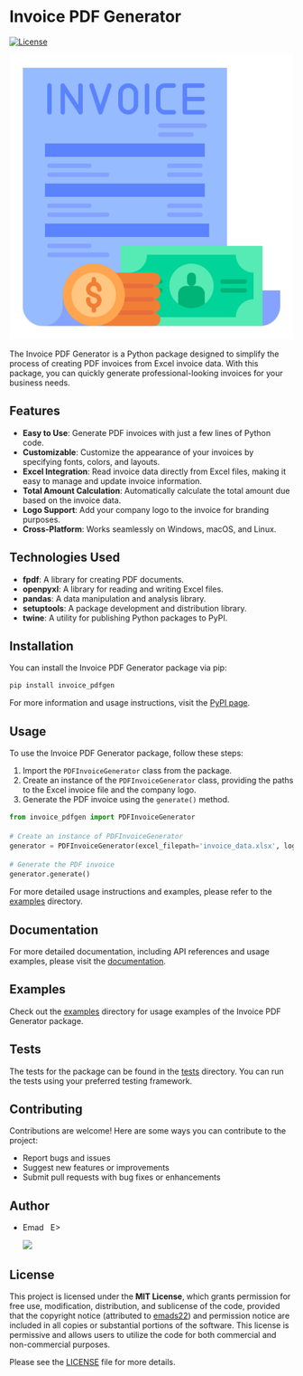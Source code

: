 # Invoice PDF Generator

[![License](https://img.shields.io/badge/license-MIT-blue.svg)](https://github.com/emads22/invoice-pdfgen-python/blob/main/LICENSE)

![invoice_pdfgen_logo](https://raw.githubusercontent.com/emads22/invoice-pdfgen-python/main/assets/images/invoice_pdfgen_logo.png)

The Invoice PDF Generator is a Python package designed to simplify the process of creating PDF invoices from Excel invoice data. With this package, you can quickly generate professional-looking invoices for your business needs.

## Features
- **Easy to Use**: Generate PDF invoices with just a few lines of Python code.
- **Customizable**: Customize the appearance of your invoices by specifying fonts, colors, and layouts.
- **Excel Integration**: Read invoice data directly from Excel files, making it easy to manage and update invoice information.
- **Total Amount Calculation**: Automatically calculate the total amount due based on the invoice data.
- **Logo Support**: Add your company logo to the invoice for branding purposes.
- **Cross-Platform**: Works seamlessly on Windows, macOS, and Linux.

## Technologies Used
- **fpdf**: A library for creating PDF documents.
- **openpyxl**: A library for reading and writing Excel files.
- **pandas**: A data manipulation and analysis library.
- **setuptools**: A package development and distribution library.
- **twine**: A utility for publishing Python packages to PyPI.

## Installation
You can install the Invoice PDF Generator package via pip:

```bash
pip install invoice_pdfgen
```

For more information and usage instructions, visit the [PyPI page](https://pypi.org/project/invoice-pdfgen/).

## Usage
To use the Invoice PDF Generator package, follow these steps:

1. Import the `PDFInvoiceGenerator` class from the package.
2. Create an instance of the `PDFInvoiceGenerator` class, providing the paths to the Excel invoice file and the company logo.
3. Generate the PDF invoice using the `generate()` method.

```python
from invoice_pdfgen import PDFInvoiceGenerator

# Create an instance of PDFInvoiceGenerator
generator = PDFInvoiceGenerator(excel_filepath='invoice_data.xlsx', logo_filepath='company_logo.png')

# Generate the PDF invoice
generator.generate()
```

For more detailed usage instructions and examples, please refer to the [examples](https://github.com/emads22/invoice-pdfgen-python/blob/main/examples) directory.

## Documentation
For more detailed documentation, including API references and usage examples, please visit the [documentation](https://github.com/emads22/invoice-pdfgen-python/blob/main/docs/index.md).

## Examples
Check out the [examples](https://github.com/emads22/invoice-pdfgen-python/blob/main/examples) directory for usage examples of the Invoice PDF Generator package.

## Tests
The tests for the package can be found in the [tests](https://github.com/emads22/invoice-pdfgen-python/blob/main/tests) directory. You can run the tests using your preferred testing framework.

## Contributing
Contributions are welcome! Here are some ways you can contribute to the project:
- Report bugs and issues
- Suggest new features or improvements
- Submit pull requests with bug fixes or enhancements

## Author
- Emad &nbsp; E>
  
  [<img src="https://img.shields.io/badge/GitHub-Profile-blue?logo=github" width="150">](https://github.com/emads22)

## License
This project is licensed under the **MIT License**, which grants permission for free use, modification, distribution, and sublicense of the code, provided that the copyright notice (attributed to [emads22](https://github.com/emads22)) and permission notice are included in all copies or substantial portions of the software. This license is permissive and allows users to utilize the code for both commercial and non-commercial purposes.

Please see the [LICENSE](https://github.com/emads22/invoice-pdfgen-python/blob/main/LICENSE) file for more details.

